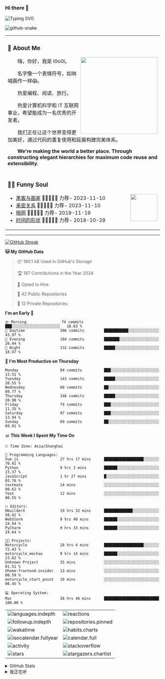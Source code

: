 ### Hi there 👋

![Typing SVG](https://readme-typing-svg.demolab.com?font=Fira+Code&pause=1000&color=0081FF&center=true&vCenter=true&random=false&width=435&lines=Full+Stack+Web+Developer;Always+learning+new+things%EF%BC%81)

[//]: # (![暗色]&#40;https://raw.githubusercontent.com/ol0o0lo/ol0o0lo/output/github-contribution-grid-snake-dark.svg&#41;)

[//]: # (![暗色]&#40;https://raw.githubusercontent.com/ol0o0lo/ol0o0lo/output/github-contribution-grid-snake-dark.svg&#41;)

<picture>
  <source media="(prefers-color-scheme: dark)" srcset="https://cdn.jsdelivr.net/gh/ol0o0lo/ol0o0lo@output/github-contribution-grid-snake-dark.svg" />
  <source media="(prefers-color-scheme: light)" srcset="https://cdn.jsdelivr.net/gh/ol0o0lo/ol0o0lo@output/github-contribution-grid-snake.svg" />
  <img alt="github-snake" src="github-snake.svg" />
</picture>


<table>

<tr><td>

### 🤺 About Me

<img align="right" width="250" src="https://spotify-github-profile.vercel.app/api/view?uid=31dufxqboi6rzm4vnu3o5zbsa7zq&cover_image=false&theme=default&show_offline=true&background_color=121212&interchange=false&bar_color_cover=true" />

<p>&emsp;&emsp;嗨，你好，我是 l0o0l。</p>
<p>&emsp;&emsp;名字像一个表情符号，如呐喊画作一样😱。</p>
<p>&emsp;&emsp;热爱编程、阅读、旅行。</p>
<p>&emsp;&emsp;热爱计算机科学和 IT 互联网事业，希望能成为一名优秀的开发者。</p>
<p>&emsp;&emsp;我们正在让这个世界变得更加美好，通过代码的重复使用和延展构建完美体系。</p>
<p>&emsp;&emsp;<strong>We're making the world a better place. Through constructing elegant hierarchies for maximum code reuse and extensibility.</strong></p>

</td></tr>


<tr><td>

### 🤾‍♂️ Funny Soul

<img align="right" width="88" src="https://cdn.jsdelivr.net/gh/sun0225SUN/sun0225SUN/assets/images/artist.png" />

<!-- START_SECTION:douban -->
* <a href='https://book.douban.com/subject/6021440/' target='_blank'>黑客与画家</a> 🌟🌟🌟🌟🌟 力荐- 2023-11-10
* <a href='https://book.douban.com/subject/26585065/' target='_blank'>亲密关系</a> 🌟🌟🌟🌟🌟 力荐- 2023-11-10
* <a href='https://music.douban.com/subject/30187654/' target='_blank'>暗网</a> 🌟🌟🌟🌟🌟 力荐- 2019-11-19
* <a href='http://movie.douban.com/subject/1292365/' target='_blank'>时间的形状</a> 🌟🌟🌟🌟🌟 力荐- 2018-10-29

<!-- END_SECTION:douban -->

</td></tr>


</table>


---

[//]: # (### 我的打卡)


[![GitHub Streak](https://streak-stats.demolab.com?user=ol0o0lo&theme=transparent&locale=zh_Hans&date_format=%5BY.%5Dn.j&mode=weekly)](https://git.io/streak-stats)


<!--START_SECTION:waka-->
**🐱 My GitHub Data** 

> 📦 190.1 kB Used in GitHub's Storage 
 > 
> 🏆 187 Contributions in the Year 2024
 > 
> 💼 Opted to Hire
 > 
> 📜 42 Public Repositories 
 > 
> 🔑 12 Private Repositories 
 > 
**I'm an Early 🐤** 

```text
🌞 Morning                74 commits          ███░░░░░░░░░░░░░░░░░░░░░░   10.63 % 
🌆 Daytime                306 commits         ███████████░░░░░░░░░░░░░░   43.97 % 
🌃 Evening                184 commits         ███████░░░░░░░░░░░░░░░░░░   26.44 % 
🌙 Night                  132 commits         █████░░░░░░░░░░░░░░░░░░░░   18.97 % 
```
📅 **I'm Most Productive on Thursday** 

```text
Monday                   94 commits          ███░░░░░░░░░░░░░░░░░░░░░░   13.51 % 
Tuesday                  143 commits         █████░░░░░░░░░░░░░░░░░░░░   20.55 % 
Wednesday                68 commits          ██░░░░░░░░░░░░░░░░░░░░░░░   09.77 % 
Thursday                 146 commits         █████░░░░░░░░░░░░░░░░░░░░   20.98 % 
Friday                   79 commits          ███░░░░░░░░░░░░░░░░░░░░░░   11.35 % 
Saturday                 97 commits          ███░░░░░░░░░░░░░░░░░░░░░░   13.94 % 
Sunday                   69 commits          ██░░░░░░░░░░░░░░░░░░░░░░░   09.91 % 
```


📊 **This Week I Spent My Time On** 

```text
🕑︎ Time Zone: Asia/Shanghai

💬 Programming Languages: 
Vue.js                   27 hrs 17 mins      ██████████████████░░░░░░░   70.41 % 
Python                   9 hrs 3 mins        ██████░░░░░░░░░░░░░░░░░░░   23.37 % 
JavaScript               1 hr 27 mins        █░░░░░░░░░░░░░░░░░░░░░░░░   03.76 % 
textmate                 14 mins             ░░░░░░░░░░░░░░░░░░░░░░░░░   00.62 % 
Text                     12 mins             ░░░░░░░░░░░░░░░░░░░░░░░░░   00.55 % 

🔥 Editors: 
HbuilderX                19 hrs 32 mins      █████████████░░░░░░░░░░░░   50.42 % 
WebStorm                 9 hrs 40 mins       ██████░░░░░░░░░░░░░░░░░░░   24.94 % 
PyCharm                  9 hrs 33 mins       ██████░░░░░░░░░░░░░░░░░░░   24.64 % 

🐱‍💻 Projects: 
Motorcycle               28 hrs 4 mins       ██████████████████░░░░░░░   72.43 % 
motorcycle_mochao        9 hrs 14 mins       ██████░░░░░░░░░░░░░░░░░░░   23.82 % 
Unknown Project          35 mins             ░░░░░░░░░░░░░░░░░░░░░░░░░   01.51 % 
Uhome-frontend-insider   13 mins             ░░░░░░░░░░░░░░░░░░░░░░░░░   00.59 % 
motorcycle_start_point   10 mins             ░░░░░░░░░░░░░░░░░░░░░░░░░   00.45 % 

💻 Operating System: 
Mac                      38 hrs 46 mins      █████████████████████████   100.00 % 
```


<!--END_SECTION:waka-->


<!-- second form 第二个表格 -->
<table>
  <tr>
    <td><img src="https://cdn.jsdelivr.net/gh/ol0o0lo/ol0o0lo/github-metrics/languages.indepth.svg" alt="languages.indepth" /></td>
    <td><img src="https://cdn.jsdelivr.net/gh/ol0o0lo/ol0o0lo/github-metrics/reactions.svg" alt="reactions" /></td>
  </tr>
  <tr>
    <td><img src="https://cdn.jsdelivr.net/gh/ol0o0lo/ol0o0lo/github-metrics/followup.indepth.svg" alt="followup.indepth" /></td>
    <td><img src="https://cdn.jsdelivr.net/gh/ol0o0lo/ol0o0lo/github-metrics/repositories.pinned.svg" alt="repositories.pinned" /></td>
  </tr>
  <tr>
    <td><img src="https://cdn.jsdelivr.net/gh/ol0o0lo/ol0o0lo/github-metrics/wakatime.svg" alt="wakatime" /></td>
    <td><img src="https://cdn.jsdelivr.net/gh/ol0o0lo/ol0o0lo/github-metrics/habits.charts.svg" alt="habits.charts" /></td>
  </tr>
  <tr>
    <td><img src="https://cdn.jsdelivr.net/gh/ol0o0lo/ol0o0lo/github-metrics/isocalendar.fullyear.svg" alt="isocalendar.fullyear" /></td>
    <td><img src="https://cdn.jsdelivr.net/gh/ol0o0lo/ol0o0lo/github-metrics/calendar.full.svg" alt="calendar.full" /></td>
  </tr>
  <tr>
    <td><img src="https://cdn.jsdelivr.net/gh/ol0o0lo/ol0o0lo/github-metrics/activity.svg" alt="activity" /></td>
    <td><img src="https://cdn.jsdelivr.net/gh/ol0o0lo/ol0o0lo/github-metrics/stackoverflow.svg" alt="stackoverflow" /></td>
  </tr>
  <tr>
    <td><img src="https://cdn.jsdelivr.net/gh/ol0o0lo/ol0o0lo/github-metrics/stars.svg" alt="stars" /></td>
    <td><img src="https://cdn.jsdelivr.net/gh/ol0o0lo/ol0o0lo/github-metrics/stargazers.chartist.svg" alt="stargazers.chartist" /></td>
  </tr>
</table>

[//]: # (<details>)

[//]: # (  <summary>:zap: GitHub WakaTime</summary>)

[//]: # (</details>)


<details>
  <summary> GitHub Stats</summary>

[//]: # (![ol0o0lo's GitHub stats]&#40;https://readme-stats.l0o0l.cn/api/top-langs?username=ol0o0lo&theme=graywhite&hide=css&hide_progress=true&locale=cn&#41;)

[//]: # ()
[//]: # (![ol0o0lo's GitHub stats]&#40;https://readme-stats.l0o0l.cn/api/?username=ol0o0lo&theme=graywhite&hide=prs,issues,contribs&locale=cn&#41;)

  <img alt="ol0o0lo's GitHub Stats" src="https://github-readme-activity-graph.vercel.app/graph?username=ol0o0lo&theme=high-contrast&hide_title=flase&radius=16" />

</details>

<details>
  <summary>我正在听</summary>

[![spotify-github-profile](https://spotify-github-profile.vercel.app/api/view?uid=31dufxqboi6rzm4vnu3o5zbsa7zq&cover_image=true&theme=default&show_offline=false&background_color=121212&interchange=false&bar_color=53b14f&bar_color_cover=true)](https://github.com/kittinan/spotify-github-profile)

</details>
